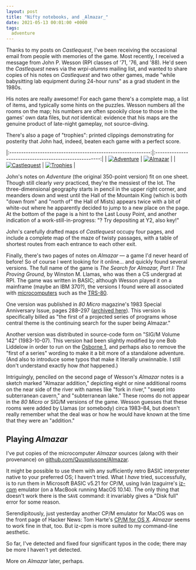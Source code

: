 ```yaml
---
layout: post
title: "Nifty notebooks, and _Almazar_"
date: 2021-05-13 00:01:00 +0000
tags:
  adventure
---
```


Thanks to my posts on _Castlequest_, I've been receiving the occasional email
from people with memories of the game. Most recently, I received a message from
John P. Wesson (RPI classes of '71, '76, and '88). He'd seen the _Castlequest_
news via the _wrpi-alumns_ mailing list, and wanted to share copies of his notes
on _Castlequest_ and two other games, made "while babysitting lab
equipment during 24-hour runs" as a grad student in the 1980s.

His notes are really awesome! For each game there's a complete map, a list of items,
and typically some hints on the puzzles. Wesson numbers all the rooms on the map;
his numbers are often spookily close to those in the games' own data files, but
_not_ identical: evidence that his maps are the genuine product of late-night gameplay,
not source-diving.

There's also a page of "trophies": printed clippings demonstrating for posterity
that John had, indeed, beaten each game with a perfect score.

|:------------------------------------------------------------:|:------------------------------------------------------:|
| [![Adventure](/blog/images/2021-05-13-adventure.jpg)][1]     | [![Almazar](/blog/images/2021-05-13-almazar.jpg)][2]   |
| [![Castlequest](/blog/images/2021-05-13-castlequest.jpg)][3] | [![Trophies](/blog/images/2021-05-13-trophies.jpg)][4] |

John's notes on _Adventure_ (the original 350-point version) fit on one sheet.
Though still clearly _very_ practiced, they're the messiest of the lot.
The three-dimensional geography starts in pencil in the upper right corner, and meanders
down and west until the Hall of the Mountain King (which is both "down from" and "north of"
the Hall of Mists) appears twice with a bit of white-out where he apparently decided to
jump to a new place on the page.
At the bottom of the page is a hint to the Last Lousy Point, and another indication
of a work-still-in-progress: "? Try depositing at Y2, also key!"

John's carefully drafted maps of _Castlequest_ occupy four pages, and include
a complete map of the maze of twisty passages, with a table of shortest routes from
each entrance to each other exit.

Finally, there's two pages of notes on _Almazar_ — a game I'd never heard of before!
So of course I went looking for it online... and quickly found several versions.
The full name of the game is _The Search for Almazar, Part I: The Proving Ground,_
by Winston M. Llamas, who was then a CS undergrad at RPI. The game was written in BASIC;
although Wesson played it on a mainframe (maybe an IBM 370?), the versions I found
were all associated with [microcomputers](https://en.wikipedia.org/wiki/Microcomputer)
such as the [TRS-80](https://en.wikipedia.org/wiki/TRS-80).

One version was published in _80 Micro_ magazine's 1983 Special Anniversary Issue,
pages 288–297 ([archived here](https://archive.org/details/80-microcomputing-magazine-1983-SE/page/n287/mode/2up)).
This version is specifically billed as "the first of a projected series of programs
whose central theme is the continuing search for the super being Almazar."

Another version was distributed in source-code form on "SIG/M Volume 142" (1983-10-07).
This version had been slightly modified by one Bob Liddelow in order to run on the
[Osborne 1](https://en.wikipedia.org/wiki/Osborne_1), and perhaps also to remove
the "first of a series" wording to make it a bit more of a standalone adventure.
(And also to introduce some typos that make it literally unwinnable.
I still don't understand exactly how _that_ happened.)

Intriguingly, penciled on the second page of Wesson's _Almazar_ notes is a sketch
marked "Almazar addition," depicting eight or nine additional rooms on the near
side of the river with names like "fork in river," "swept into subterranean cavern,"
and "subterranean lake." These rooms do not appear in the _80 Micro_ or SIG/M
versions of the game. Wesson guesses that these rooms were added by Llamas (or somebody)
circa 1983–84, but doesn't really remember what the deal was or how he would have known
at the time that they were an "addition."


## Playing _Almazar_

I've put copies of the microcomputer _Almazar_ sources (along with their provenance)
on [github.com/Quuxplusone/Almazar](https://github.com/Quuxplusone/Almazar).

It might be possible to use them with any sufficiently retro BASIC interpreter
native to your preferred OS; I haven't tried. What I _have_ tried, successfully,
is to run them in Microsoft BASIC v5.21 for CP/M, using
Iván Izaguirre's [iz-cpm](https://github.com/ivanizag/iz-cpm/releases) emulator
(on a MacBook running MacOS 10.14). The only thing that doesn't work there is
the `SAVE` command: it invariably gives a "Disk full" error for some reason.

Serendipitously, just yesterday another CP/M emulator for MacOS was on the
front page of Hacker News: Tom Harte's [CP/M for OS X](https://github.com/TomHarte/CP-M-for-OS-X/releases).
_Almazar_ seems to work fine in that, too. But iz-cpm is more suited to
my command-line aesthetic.

So far, I've detected and fixed four significant typos in the code; there may be
more I haven't yet detected.

More on _Almazar_ later, perhaps.

[1]: /blog/images/RPI-Adventure-Notes.pdf
[2]: /blog/images/RPI-Almazar-Notes.pdf
[3]: /blog/images/RPI-Castlequest-Notes.pdf
[4]: /blog/images/RPI-computer-games.pdf
